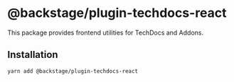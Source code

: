 # @backstage/plugin-techdocs-react

This package provides frontend utilities for TechDocs and Addons.

## Installation

```sh
yarn add @backstage/plugin-techdocs-react
```
